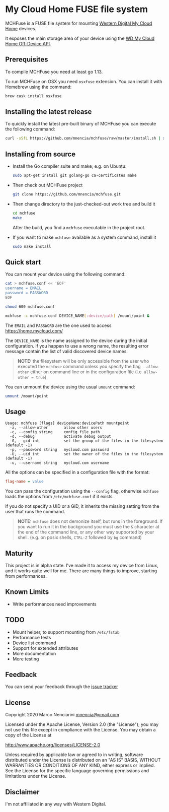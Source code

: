 # My Cloud Home FUSE file system

MCHFuse is a FUSE file system for mounting [Western Digital My Cloud Home](https://www.mycloud.com) devices.

It exposes the main storage area of your device using the
[WD My Cloud Home Off-Device API](https://developer.westerndigital.com/develop/wd-my-cloud-home/api.html).

## Prerequisites

To compile MCHFuse you need at least go 1.13.

To run MCHFuse on OSX you need `osxfuse` extension. You can install it with Homebrew
using the  command:

``` sh
brew cask install osxfuse
```

## Installing the latest release

To quickly install the latest pre-built binary of MCHFuse you can execute the following command:

``` sh
curl -sSfL https://github.com/mnencia/mchfuse/raw/master/install.sh | sudo sh -s -- -b /usr/local/bin
```

## Installing from source

* Install the Go compiler suite and make; e.g. on Ubuntu:

  ``` sh
  sudo apt-get install git golang-go ca-certificates make
  ```

* Then check out MCHFuse project

  ``` sh
  git clone https://github.com/mnencia/mchfuse.git
  ```

* Then change directory to the just-checked-out work tree and build it

  ``` sh
  cd mchfuse
  make
  ```

  After the build, you find a `mchfuse` executable in the project root.

* If you want to make `mchfuse` available as a system command, install it

  ``` sh
  sudo make install
  ```

## Quick start

You can mount your device using the following command:

``` sh
cat > mchfuse.conf << 'EOF'
username = EMAIL
password = PASSWORD
EOF

chmod 600 mchfuse.conf

mchfuse -c mchfuse.conf DEVICE_NAME[:device/path] /mount/point &
```

The `EMAIL` and `PASSWORD` are the one used to access <https://home.mycloud.com/>

The `DEVICE_NAME` is the name assigned to the device during the initial configuration.
If you happen to use a wrong name, the resulting error message contain the list of valid discovered
device names.

> **NOTE:** the filesystem will be only accessible from the user who executed
> the `mchfuse` command unless you specify the flag `--allow-other`
> either on command line or in the configuration file (i.e. `allow-other = true`)

You can unmount the device using the usual `umount` command:

``` sh
umount /mount/point
```

## Usage

``` plain
Usage: mchfuse [flags] deviceName:devicePath mountpoint
  -a, --allow-other       allow other users
  -c, --config string     config file path
  -d, --debug             activate debug output
  -G, --gid int           set the group of the files in the filesystem (default -1)
  -p, --password string   mycloud.com password
  -U, --uid int           set the owner of the files in the filesystem (default -1)
  -u, --username string   mycloud.com username
```

All the options can be specified in a configuration file with the format:

``` ini
flag-name = value
```

You can pass the configuration using the `--config` flag, otherwise `mchfuse`
loads the options from `/etc/mchfuse.conf` if it exists.

If you do not specify a UID or a GID, it inherits the missing setting from the
user that runs the command.

> **NOTE:** `mchfuse` does not demonize itself, but runs in the foreground.
> If you want to run it in the background you must use the `&` character
> at the end of the command line, or any other way supported by your shell.
> (e.g. on posix shells, `CTRL-Z` followed by `bg` command)

## Maturity

This project is in alpha state. I've made it to access my device from Linux,
and it works quite well for me. There are many things to improve, starting
from performances.

## Known Limits

* Write performances need improvements

## TODO

* Mount helper, to support mounting from `/etc/fstab`
* Performance tests
* Device list command
* Support for extended attributes
* More documentation
* More testing

## Feedback

You can send your feedback through the [issue tracker](https://github.com/mnencia/mchfs)

## License

Copyright 2020 Marco Nenciarini <mnencia@gmail.com>

Licensed under the Apache License, Version 2.0 (the "License");
you may not use this file except in compliance with the License.
You may obtain a copy of the License at

  <http://www.apache.org/licenses/LICENSE-2.0>

Unless required by applicable law or agreed to in writing, software
distributed under the License is distributed on an "AS IS" BASIS,
WITHOUT WARRANTIES OR CONDITIONS OF ANY KIND, either express or implied.
See the License for the specific language governing permissions and
limitations under the License.

## Disclaimer

I'm not affiliated in any way with Western Digital.
